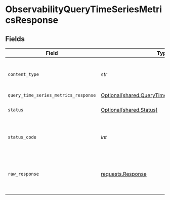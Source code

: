 # ObservabilityQueryTimeSeriesMetricsResponse


## Fields

| Field                                                                                                    | Type                                                                                                     | Required                                                                                                 | Description                                                                                              |
| -------------------------------------------------------------------------------------------------------- | -------------------------------------------------------------------------------------------------------- | -------------------------------------------------------------------------------------------------------- | -------------------------------------------------------------------------------------------------------- |
| `content_type`                                                                                           | *str*                                                                                                    | :heavy_check_mark:                                                                                       | HTTP response content type for this operation                                                            |
| `query_time_series_metrics_response`                                                                     | [Optional[shared.QueryTimeSeriesMetricsResponse]](../../models/shared/querytimeseriesmetricsresponse.md) | :heavy_minus_sign:                                                                                       | OK                                                                                                       |
| `status`                                                                                                 | [Optional[shared.Status]](../../models/shared/status.md)                                                 | :heavy_minus_sign:                                                                                       | Default error response                                                                                   |
| `status_code`                                                                                            | *int*                                                                                                    | :heavy_check_mark:                                                                                       | HTTP response status code for this operation                                                             |
| `raw_response`                                                                                           | [requests.Response](https://requests.readthedocs.io/en/latest/api/#requests.Response)                    | :heavy_check_mark:                                                                                       | Raw HTTP response; suitable for custom response parsing                                                  |